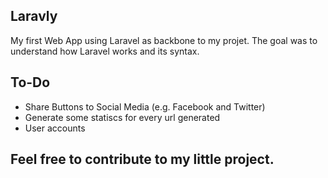## Laravly
My first Web App using Laravel as backbone to my projet. The goal was to understand how Laravel works and its syntax.

## To-Do
* Share Buttons to Social Media (e.g. Facebook and Twitter)
* Generate some statiscs for every url generated 
* User accounts

## Feel free to contribute to my little project.
